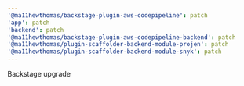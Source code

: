 ```yaml
---
'@ma11hewthomas/backstage-plugin-aws-codepipeline': patch
'app': patch
'backend': patch
'@ma11hewthomas/backstage-plugin-aws-codepipeline-backend': patch
'@ma11hewthomas/plugin-scaffolder-backend-module-projen': patch
'@ma11hewthomas/plugin-scaffolder-backend-module-snyk': patch
---
```


Backstage upgrade
